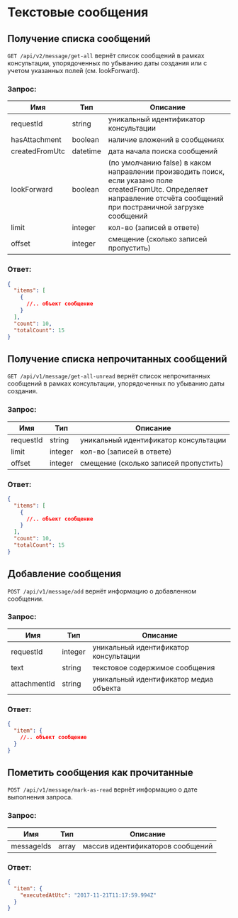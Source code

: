 # Текстовые сообщения

## Получение списка сообщений

`GET /api/v2/message/get-all` вернёт список сообщений в рамках консультации, упорядоченных по убыванию даты создания или с учетом указанных полей (см. lookForward).

### Запрос:

Имя | Тип | Описание
--- | --- | ---
requestId | string | уникальный идентификатор консультации
hasAttachment | boolean | наличие вложений в сообщениях
createdFromUtc | datetime | дата начала поиска сообщений
lookForward | boolean | (по умолчанию false) в каком направлении производить поиск, если указано поле createdFromUtc. Определяет направление отсчёта сообщений при постраничной загрузке сообщений
limit | integer | кол-во (записей в ответе)
offset | integer | смещение (сколько записей пропустить)

### Ответ:

```json
{
  "items": [
    {
      //.. объект сообщение
    }
  ],
  "count": 10,
  "totalCount": 15
}
```

## Получение списка непрочитанных сообщений

`GET /api/v1/message/get-all-unread` вернёт список непрочитанных сообщений в рамках консультации, упорядоченных по убыванию даты создания.

### Запрос:

Имя | Тип | Описание
--- | --- | ---
requestId | string | уникальный идентификатор консультации
limit | integer | кол-во (записей в ответе)
offset | integer | смещение (сколько записей пропустить)

### Ответ:

```json
{
  "items": [
    {
      //.. объект сообщение
    }
  ],
  "count": 10,
  "totalCount": 15
}
```

## Добавление сообщения

`POST /api/v1/message/add` вернёт информацию о добавленном сообщении.

### Запрос:

Имя | Тип | Описание
--- | --- | ---
requestId | integer | уникальный идентификатор консультации
text | string | текстовое содержимое сообщения
attachmentId | string | уникальный идентификатор медиа объекта

### Ответ:

```json
{
  "item": {
    //.. объект сообщение
  }
}
```

## Пометить сообщения как прочитанные

`POST /api/v1/message/mark-as-read` вернёт информацию о дате выполнения запроса.

### Запрос:

Имя | Тип | Описание
--- | --- | ---
messageIds | array | массив идентификаторов сообщений

### Ответ:

```json
{
  "item": {
    "executedAtUtc": "2017-11-21T11:17:59.994Z"
  }
}
```
